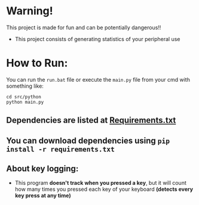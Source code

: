 # Warning!
This project is made for fun and can be potentially dangerous!!
- This project consists of generating statistics of your peripheral use

# How to Run:
You can run the ```run.bat``` file or execute the ```main.py``` file from your cmd with something like:
```
cd src/python
python main.py
```
## Dependencies are listed at [Requirements.txt](https://github.com/yDewolf/PeripheralMonitoring/blob/main/requirements.txt)
## You can download dependencies using ```pip install -r requirements.txt```

## About key logging:
- This program **doesn't track when you pressed a key**, but it will count how many times you pressed each key of your keyboard **(detects every key press at any time)**
